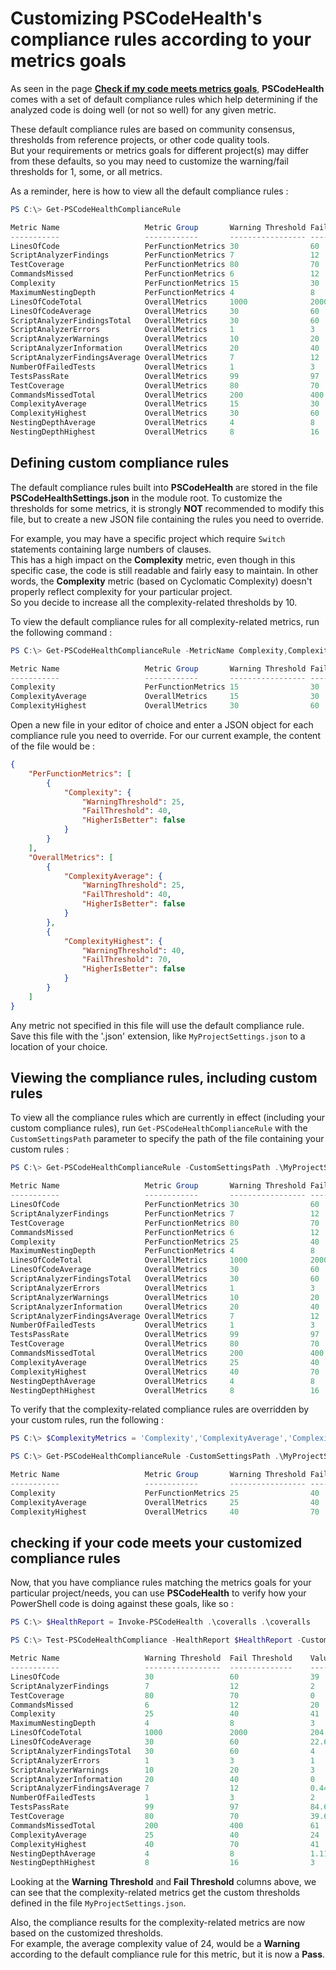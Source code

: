 # Customizing PSCodeHealth's compliance rules according to your metrics goals  

As seen in the page [**Check if my code meets metrics goals**](http://pscodehealth.readthedocs.io/en/latest/HowDoI/CheckCodeCompliance/), **PSCodeHealth** comes with a set of default compliance rules which help determining if the analyzed code is doing well (or not so well) for any given metric.  

These default compliance rules are based on community consensus, thresholds from reference projects, or other code quality tools.  
But your requirements or metrics goals for different project(s) may differ from these defaults, so you may need to customize the warning/fail thresholds for 1, some, or all metrics.  

As a reminder, here is how to view all the default compliance rules :  

```powershell
PS C:\> Get-PSCodeHealthComplianceRule

Metric Name                   Metric Group       Warning Threshold Fail Threshold    Higher Is Better 
-----------                   ------------       ----------------- --------------    ---------------- 
LinesOfCode                   PerFunctionMetrics 30                60                False            
ScriptAnalyzerFindings        PerFunctionMetrics 7                 12                False            
TestCoverage                  PerFunctionMetrics 80                70                True             
CommandsMissed                PerFunctionMetrics 6                 12                False            
Complexity                    PerFunctionMetrics 15                30                False            
MaximumNestingDepth           PerFunctionMetrics 4                 8                 False            
LinesOfCodeTotal              OverallMetrics     1000              2000              False            
LinesOfCodeAverage            OverallMetrics     30                60                False            
ScriptAnalyzerFindingsTotal   OverallMetrics     30                60                False            
ScriptAnalyzerErrors          OverallMetrics     1                 3                 False            
ScriptAnalyzerWarnings        OverallMetrics     10                20                False            
ScriptAnalyzerInformation     OverallMetrics     20                40                False            
ScriptAnalyzerFindingsAverage OverallMetrics     7                 12                False            
NumberOfFailedTests           OverallMetrics     1                 3                 False            
TestsPassRate                 OverallMetrics     99                97                True             
TestCoverage                  OverallMetrics     80                70                True             
CommandsMissedTotal           OverallMetrics     200               400               False            
ComplexityAverage             OverallMetrics     15                30                False            
ComplexityHighest             OverallMetrics     30                60                False            
NestingDepthAverage           OverallMetrics     4                 8                 False            
NestingDepthHighest           OverallMetrics     8                 16                False            

```

## Defining custom compliance rules  

The default compliance rules built into **PSCodeHealth** are stored in the file **PSCodeHealthSettings.json** in the module root. To customize the thresholds for some metrics, it is strongly **NOT** recommended to modify this file, but to create a new JSON file containing the rules you need to override.  

For example, you may have a specific project which require `Switch` statements containing large numbers of clauses.  
This has a high impact on the **Complexity** metric, even though in this specific case, the code is still readable and fairly easy to maintain. In other words, the **Complexity** metric (based on Cyclomatic Complexity) doesn't properly reflect complexity for your particular project.  
So you decide to increase all the complexity-related thresholds by 10.  

To view the default compliance rules for all complexity-related metrics, run the following command :  

```powershell
PS C:\> Get-PSCodeHealthComplianceRule -MetricName Complexity,ComplexityAverage,ComplexityHighest

Metric Name                   Metric Group       Warning Threshold Fail Threshold    Higher Is Better 
-----------                   ------------       ----------------- --------------    ---------------- 
Complexity                    PerFunctionMetrics 15                30                False            
ComplexityAverage             OverallMetrics     15                30                False            
ComplexityHighest             OverallMetrics     30                60                False            

```

Open a new file in your editor of choice and enter a JSON object for each compliance rule you need to override. For our current example, the content of the file would be :  

```json
{
    "PerFunctionMetrics": [
        {
            "Complexity": {
                "WarningThreshold": 25,
                "FailThreshold": 40,
                "HigherIsBetter": false
            }
        }
    ],
    "OverallMetrics": [
        {
            "ComplexityAverage": {
                "WarningThreshold": 25,
                "FailThreshold": 40,
                "HigherIsBetter": false
            }
        },
        {
            "ComplexityHighest": {
                "WarningThreshold": 40,
                "FailThreshold": 70,
                "HigherIsBetter": false
            }
        }
    ]
}
```

Any metric not specified in this file will use the default compliance rule.  
Save this file with the '.json' extension, like `MyProjectSettings.json` to a location of your choice.  

## Viewing the compliance rules, including custom rules  

To view all the compliance rules which are currently in effect (including your custom compliance rules), run `Get-PSCodeHealthComplianceRule` with the `CustomSettingsPath` parameter to specify the path of the file containing your custom rules :  

```powershell
PS C:\> Get-PSCodeHealthComplianceRule -CustomSettingsPath .\MyProjectSettings.json

Metric Name                   Metric Group       Warning Threshold Fail Threshold    Higher Is Better 
-----------                   ------------       ----------------- --------------    ---------------- 
LinesOfCode                   PerFunctionMetrics 30                60                False            
ScriptAnalyzerFindings        PerFunctionMetrics 7                 12                False            
TestCoverage                  PerFunctionMetrics 80                70                True             
CommandsMissed                PerFunctionMetrics 6                 12                False            
Complexity                    PerFunctionMetrics 25                40                False            
MaximumNestingDepth           PerFunctionMetrics 4                 8                 False            
LinesOfCodeTotal              OverallMetrics     1000              2000              False            
LinesOfCodeAverage            OverallMetrics     30                60                False            
ScriptAnalyzerFindingsTotal   OverallMetrics     30                60                False            
ScriptAnalyzerErrors          OverallMetrics     1                 3                 False            
ScriptAnalyzerWarnings        OverallMetrics     10                20                False            
ScriptAnalyzerInformation     OverallMetrics     20                40                False            
ScriptAnalyzerFindingsAverage OverallMetrics     7                 12                False            
NumberOfFailedTests           OverallMetrics     1                 3                 False            
TestsPassRate                 OverallMetrics     99                97                True             
TestCoverage                  OverallMetrics     80                70                True             
CommandsMissedTotal           OverallMetrics     200               400               False            
ComplexityAverage             OverallMetrics     25                40                False            
ComplexityHighest             OverallMetrics     40                70                False            
NestingDepthAverage           OverallMetrics     4                 8                 False            
NestingDepthHighest           OverallMetrics     8                 16                False           

```

To verify that the complexity-related compliance rules are overridden by your custom rules, run the following :  

```powershell
PS C:\> $ComplexityMetrics = 'Complexity','ComplexityAverage','ComplexityHighest'

PS C:\> Get-PSCodeHealthComplianceRule -CustomSettingsPath .\MyProjectSettings.json -MetricName $ComplexityMetrics

Metric Name                   Metric Group       Warning Threshold Fail Threshold    Higher Is Better 
-----------                   ------------       ----------------- --------------    ---------------- 
Complexity                    PerFunctionMetrics 25                40                False            
ComplexityAverage             OverallMetrics     25                40                False            
ComplexityHighest             OverallMetrics     40                70                False            

```

## checking if your code meets your customized compliance rules  

Now, that you have compliance rules matching the metrics goals for your particular project/needs, you can use **PSCodeHealth** to verify how your PowerShell code is doing against these goals, like so :  

```powershell
PS C:\> $HealthReport = Invoke-PSCodeHealth .\coveralls .\coveralls

PS C:\> Test-PSCodeHealthCompliance -HealthReport $HealthReport -CustomSettingsPath .\MyProjectSettings.json

Metric Name                   Warning Threshold  Fail Threshold    Value             Result           
-----------                   -----------------  --------------    -----             ------           
LinesOfCode                   30                 60                39                Warning          
ScriptAnalyzerFindings        7                  12                2                 Pass             
TestCoverage                  80                 70                0                 Fail             
CommandsMissed                6                  12                20                Fail             
Complexity                    25                 40                41                Warning             
MaximumNestingDepth           4                  8                 3                 Pass             
LinesOfCodeTotal              1000               2000              204               Pass             
LinesOfCodeAverage            30                 60                22.67             Pass             
ScriptAnalyzerFindingsTotal   30                 60                4                 Pass             
ScriptAnalyzerErrors          1                  3                 1                 Pass             
ScriptAnalyzerWarnings        10                 20                3                 Pass             
ScriptAnalyzerInformation     20                 40                0                 Pass             
ScriptAnalyzerFindingsAverage 7                  12                0.44              Pass             
NumberOfFailedTests           1                  3                 2                 Warning          
TestsPassRate                 99                 97                84.62             Fail             
TestCoverage                  80                 70                39.6              Fail             
CommandsMissedTotal           200                400               61                Pass             
ComplexityAverage             25                 40                24                Pass             
ComplexityHighest             40                 70                41                Warning             
NestingDepthAverage           4                  8                 1.11              Pass             
NestingDepthHighest           8                  16                3                 Pass             

```

Looking at the **Warning Threshold** and **Fail Threshold** columns above, we can see that the complexity-related metrics get the custom thresholds defined in the file `MyProjectSettings.json`.  

Also, the compliance results for the complexity-related metrics are now based on the customized thresholds.  
For example, the average complexity value of 24, would be a **Warning** according to the default compliance rule for this metric, but it is now a **Pass**.  
